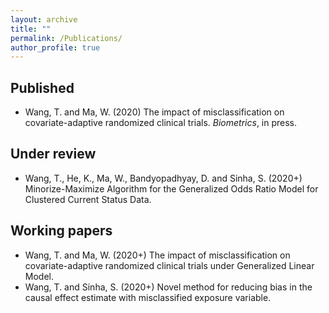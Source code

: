 ```yaml
---
layout: archive
title: ""
permalink: /Publications/
author_profile: true
---
```




## Published
* Wang, T. and  Ma, W. (2020) The impact of misclassification on covariate-adaptive randomized clinical trials. *Biometrics*, in press.

## Under review
* Wang, T.,  He, K.,  Ma, W., Bandyopadhyay, D. and   Sinha, S. (2020+)  Minorize-Maximize Algorithm  for the Generalized Odds Ratio Model for Clustered Current Status Data.  

## Working papers
* Wang, T. and Ma, W. (2020+) The impact of misclassification on covariate-adaptive randomized clinical trials under Generalized Linear Model.
* Wang, T. and Sinha, S. (2020+) Novel method for reducing bias in the causal effect estimate with misclassified exposure variable.
